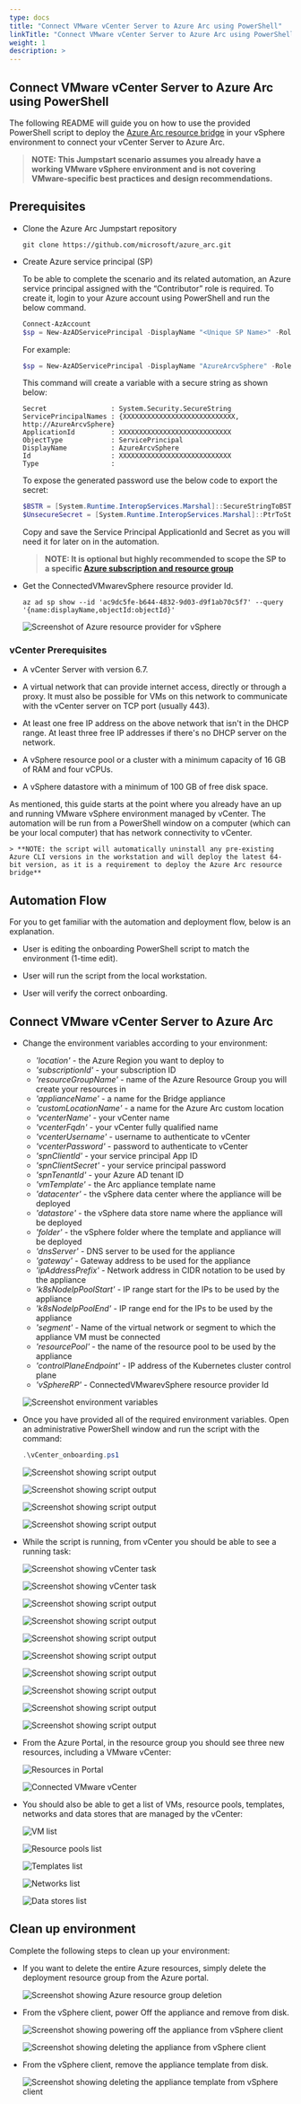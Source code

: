 ```yaml
---
type: docs
title: "Connect VMware vCenter Server to Azure Arc using PowerShell"
linkTitle: "Connect VMware vCenter Server to Azure Arc using PowerShell"
weight: 1
description: >
---
```


## Connect VMware vCenter Server to Azure Arc using PowerShell

The following README will guide you on how to use the provided PowerShell script to deploy the [Azure Arc resource bridge](https://docs.microsoft.com/azure/azure-arc/resource-bridge/overview) in your vSphere environment to connect your vCenter Server to Azure Arc.

> **NOTE:  This Jumpstart scenario assumes you already have a working VMware vSphere environment and is not covering VMware-specific best practices and design recommendations.**

## Prerequisites

- Clone the Azure Arc Jumpstart repository

    ```shell
    git clone https://github.com/microsoft/azure_arc.git
    ```

- Create Azure service principal (SP)

    To be able to complete the scenario and its related automation, an Azure service principal assigned with the “Contributor” role is required. To create it, login to your Azure account using PowerShell and run the below command.

    ```powershell
    Connect-AzAccount
    $sp = New-AzADServicePrincipal -DisplayName "<Unique SP Name>" -Role 'Contributor'
    ```

    For example:

    ```powershell
    $sp = New-AzADServicePrincipal -DisplayName "AzureArcvSphere" -Role 'Contributor'
    ```

    This command will create a variable with a secure string as shown below:

    ```shell
    Secret                : System.Security.SecureString
    ServicePrincipalNames : {XXXXXXXXXXXXXXXXXXXXXXXXXXXX, http://AzureArcvSphere}
    ApplicationId         : XXXXXXXXXXXXXXXXXXXXXXXXXXXX
    ObjectType            : ServicePrincipal
    DisplayName           : AzureArcvSphere
    Id                    : XXXXXXXXXXXXXXXXXXXXXXXXXXXX
    Type                  :
    ```

    To expose the generated password use the below code to export the secret:

    ```powershell
    $BSTR = [System.Runtime.InteropServices.Marshal]::SecureStringToBSTR($sp.Secret)
    $UnsecureSecret = [System.Runtime.InteropServices.Marshal]::PtrToStringAuto($BSTR)
    ```

    Copy and save the Service Principal ApplicationId and Secret as you will need it for later on in the automation.

    > **NOTE: It is optional but highly recommended to scope the SP to a specific [Azure subscription and resource group](https://docs.microsoft.com/powershell/module/az.resources/new-azadserviceprincipal?view=azps-5.4.0)**

- Get the ConnectedVMwarevSphere resource provider Id.

  ```shell
  az ad sp show --id 'ac9dc5fe-b644-4832-9d03-d9f1ab70c5f7' --query '{name:displayName,objectId:objectId}'
  ```
  
    ![Screenshot of Azure resource provider for vSphere](./01.png)

### vCenter Prerequisites

- A vCenter Server with version 6.7.

- A virtual network that can provide internet access, directly or through a proxy. It must also be possible for VMs on this network to communicate with the vCenter server on TCP port (usually 443).

- At least one free IP address on the above network that isn't in the DHCP range. At least three free IP addresses if there's no DHCP server on the network.

- A vSphere resource pool or a cluster with a minimum capacity of 16 GB of RAM and four vCPUs.

- A vSphere datastore with a minimum of 100 GB of free disk space.

As mentioned, this guide starts at the point where you already have an up and running VMware vSphere environment managed by vCenter. The automation will be run from a PowerShell window on a computer (which can be your local computer) that has network connectivity to vCenter.

    > **NOTE: the script will automatically uninstall any pre-existing Azure CLI versions in the workstation and will deploy the latest 64-bit version, as it is a requirement to deploy the Azure Arc resource bridge**

## Automation Flow

For you to get familiar with the automation and deployment flow, below is an explanation.

- User is editing the onboarding PowerShell script to match the environment (1-time edit).

- User will run the script from the local workstation.

- User will verify the correct onboarding.

## Connect VMware vCenter Server to Azure Arc

- Change the environment variables according to your environment:
  - _'location'_ - the Azure Region you want to deploy to
  - _'subscriptionId'_ - your subscription ID
  - _'resourceGroupName'_ - name of the Azure Resource Group you will create your resources in
  - _'applianceName'_ - a name for the Bridge appliance
  - _'customLocationName'_ - a name for the Azure Arc custom location
  - _'vcenterName'_ - your vCenter name
  - _'vcenterFqdn'_ - your vCenter fully qualified name
  - _'vcenterUsername'_ - username to authenticate to vCenter
  - _'vcenterPassword'_ - password to authenticate to vCenter
  - _'spnClientId'_ - your service principal App ID
  - _'spnClientSecret'_ - your service principal password
  - _'spnTenantId'_ - your Azure AD tenant ID
  - _'vmTemplate'_ - the Arc appliance template name
  - _'datacenter'_ - the vSphere data center where the appliance will be deployed
  - _'datastore'_ - the vSphere data store name where the appliance will be deployed
  - _'folder'_ - the vSphere folder where the template and appliance will be deployed
  - _'dnsServer'_ - DNS server to be used for the appliance
  - _'gateway'_ - Gateway address to be used for the appliance
  - _'ipAddressPrefix'_ - Network address in CIDR notation to be used by the appliance
  - _'k8sNodeIpPoolStart'_ - IP range start for the IPs to be used by the appliance
  - _'k8sNodeIpPoolEnd'_ - IP range end for the IPs to be used by the appliance
  - _'segment'_ - Name of the virtual network or segment to which the appliance VM must be connected
  - _'resourcePool'_ - the name of the resource pool to be used by the appliance
  - _'controlPlaneEndpoint'_ - IP address of the Kubernetes cluster control plane
  - _'vSphereRP'_ - ConnectedVMwarevSphere resource provider Id 
  
  ![Screenshot environment variables](./02.png)

- Once you have provided all of the required environment variables. Open an administrative PowerShell window and run the script with the command:

  ```powershell
  .\vCenter_onboarding.ps1
  ```

  ![Screenshot showing script output](./03.png)

  ![Screenshot showing script output](./04.png)

  ![Screenshot showing script output](./05.png)

  ![Screenshot showing script output](./06.png)

- While the script is running, from vCenter you should be able to see a running task:

  ![Screenshot showing vCenter task](./07.png)
  
  ![Screenshot showing vCenter task](./08.png)
  
  ![Screenshot showing script output](./10.png)
  
   ![Screenshot showing script output](./11.png)
   
   ![Screenshot showing script output](./12.png)
    
   ![Screenshot showing script output](./13.png)
     
   ![Screenshot showing script output](./14.png)
   
   ![Screenshot showing script output](./15.png)
   
   ![Screenshot showing script output](./16.png)
   
   ![Screenshot showing script output](./17.png)

- From the Azure Portal, in the resource group you should see three new resources, including a VMware vCenter:

  ![Resources in Portal](./18.png)

  ![Connected VMware vCenter](./19.png)

- You should also be able to get a list of VMs, resource pools, templates, networks and data stores that are managed by the vCenter:

  ![VM list](./20.png)
  
  ![Resource pools list](./21.png)
  
  ![Templates list](./22.png)
  
  ![Networks list](./23.png)
  
  ![Data stores list](./24.png)

## Clean up environment

Complete the following steps to clean up your environment:

- If you want to delete the entire Azure resources, simply delete the deployment resource group from the Azure portal.
     
    ![Screenshot showing Azure resource group deletion](./25.png)
    
- From the vSphere client, power Off the appliance and remove from disk.

    ![Screenshot showing powering off the appliance from vSphere client](./26.png)

    ![Screenshot showing deleting the appliance from vSphere client](./27.png)
    
- From the vSphere client, remove the appliance template from disk.

    ![Screenshot showing deleting the appliance template from vSphere client](./28.png)

